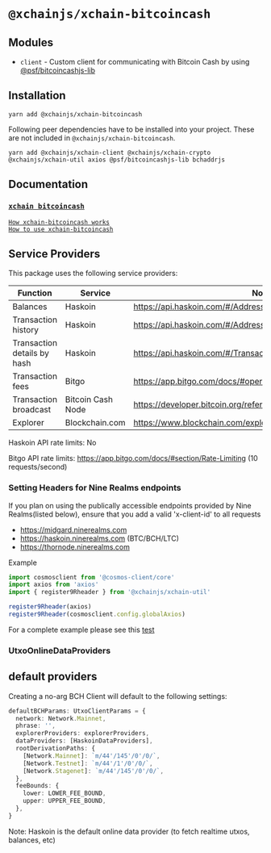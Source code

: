 # `@xchainjs/xchain-bitcoincash`

## Modules

- `client` - Custom client for communicating with Bitcoin Cash by using [@psf/bitcoincashjs-lib](https://www.npmjs.com/package/@psf/bitcoincashjs-lib)

## Installation

```
yarn add @xchainjs/xchain-bitcoincash
```

Following peer dependencies have to be installed into your project. These are not included in `@xchainjs/xchain-bitcoincash`.

```
yarn add @xchainjs/xchain-client @xchainjs/xchain-crypto @xchainjs/xchain-util axios @psf/bitcoincashjs-lib bchaddrjs
```

## Documentation

### [`xchain bitcoincash`](http://docs.xchainjs.org/xchain-client/xchain-bitcoincash/)

[`How xchain-bitcoincash works`](http://docs.xchainjs.org/xchain-client/xchain-bitcoincash/how-it-works.html)\
[`How to use xchain-bitcoincash`](http://docs.xchainjs.org/xchain-client/xchain-bitcoincash/how-to-use.html)

## Service Providers

This package uses the following service providers:

| Function                    | Service           | Notes                                                               |
| --------------------------- | ----------------- | ------------------------------------------------------------------- |
| Balances                    | Haskoin           | https://api.haskoin.com/#/Address/getBalance                        |
| Transaction history         | Haskoin           | https://api.haskoin.com/#/Address/getAddressTxsFull                 |
| Transaction details by hash | Haskoin           | https://api.haskoin.com/#/Transaction/getTransaction                |
| Transaction fees            | Bitgo             | https://app.bitgo.com/docs/#operation/v2.tx.getfeeestimate          |
| Transaction broadcast       | Bitcoin Cash Node | https://developer.bitcoin.org/reference/rpc/sendrawtransaction.html |
| Explorer                    | Blockchain.com    | https://www.blockchain.com/explorer?view=bch                        |

Haskoin API rate limits: No

Bitgo API rate limits: https://app.bitgo.com/docs/#section/Rate-Limiting (10 requests/second)

### Setting Headers for Nine Realms endpoints

If you plan on using the publically accessible endpoints provided by Nine Realms(listed below), ensure that you add a valid 'x-client-id' to all requests

- https://midgard.ninerealms.com
- https://haskoin.ninerealms.com (BTC/BCH/LTC)
- https://thornode.ninerealms.com

Example

```typescript
import cosmosclient from '@cosmos-client/core'
import axios from 'axios'
import { register9Rheader } from '@xchainjs/xchain-util'

register9Rheader(axios)
register9Rheader(cosmosclient.config.globalAxios)
```

For a complete example please see this [test](https://github.com/xchainjs/xchainjs-lib/blob/master/packages/xchain-thorchain-amm/__e2e__/wallet.e2e.ts)

### UtxoOnlineDataProviders

## default providers

Creating a no-arg BCH Client will default to the following settings:

```typescript
defaultBCHParams: UtxoClientParams = {
  network: Network.Mainnet,
  phrase: '',
  explorerProviders: explorerProviders,
  dataProviders: [HaskoinDataProviders],
  rootDerivationPaths: {
    [Network.Mainnet]: `m/44'/145'/0'/0/`,
    [Network.Testnet]: `m/44'/1'/0'/0/`,
    [Network.Stagenet]: `m/44'/145'/0'/0/`,
  },
  feeBounds: {
    lower: LOWER_FEE_BOUND,
    upper: UPPER_FEE_BOUND,
  },
}
```

Note: Haskoin is the default online data provider (to fetch realtime utxos, balances, etc)

